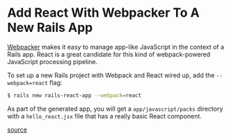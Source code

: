 # Add React With Webpacker To A New Rails App

[Webpacker](https://github.com/rails/webpacker) makes it easy to manage
app-like JavaScript in the context of a Rails app. React is a great
candidate for this kind of webpack-powered JavaScript processing pipeline.

To set up a new Rails project with Webpack and React wired up, add the
`--webpack=react` flag:

```bash
$ rails new rails-react-app --webpack=react
```

As part of the generated app, you will get a `app/javascript/packs`
directory with a `hello_react.jsx` file that has a really basic React
component.

[source](https://github.com/rails/webpacker#react)
